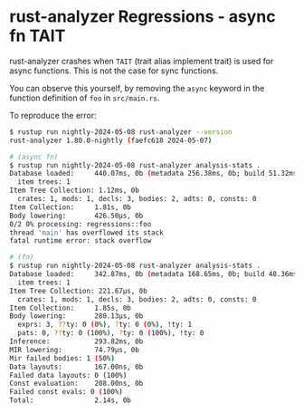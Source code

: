 # rust-analyzer Regressions - async fn TAIT

rust-analyzer crashes when `TAIT` (trait alias implement trait) is used for async functions. This is not the case for sync functions.

You can observe this yourself, by removing the `async` keyword in the function definition of `foo` in `src/main.rs`.

To reproduce the error:

```bash
$ rustup run nightly-2024-05-08 rust-analyzer --version
rust-analyzer 1.80.0-nightly (faefc618 2024-05-07)

# (async fn)
$ rustup run nightly-2024-05-08 rust-analyzer analysis-stats .
Database loaded:     440.07ms, 0b (metadata 256.38ms, 0b; build 51.32ms, 0b)
  item trees: 1
Item Tree Collection: 1.12ms, 0b
  crates: 1, mods: 1, decls: 3, bodies: 2, adts: 0, consts: 0
Item Collection:     1.81s, 0b
Body lowering:       426.50µs, 0b
0/2 0% processing: regressions::foo
thread 'main' has overflowed its stack
fatal runtime error: stack overflow

# (fn)
$ rustup run nightly-2024-05-08 rust-analyzer analysis-stats .
Database loaded:     342.87ms, 0b (metadata 168.65ms, 0b; build 48.36ms, 0b)
  item trees: 1
Item Tree Collection: 221.67µs, 0b
  crates: 1, mods: 1, decls: 3, bodies: 2, adts: 0, consts: 0
Item Collection:     1.85s, 0b
Body lowering:       280.13µs, 0b
  exprs: 3, ??ty: 0 (0%), ?ty: 0 (0%), !ty: 1
  pats: 0, ??ty: 0 (100%), ?ty: 0 (100%), !ty: 0
Inference:           293.82ms, 0b
MIR lowering:        74.79µs, 0b
Mir failed bodies: 1 (50%)
Data layouts:        167.00ns, 0b
Failed data layouts: 0 (100%)
Const evaluation:    208.00ns, 0b
Failed const evals: 0 (100%)
Total:               2.14s, 0b
```
